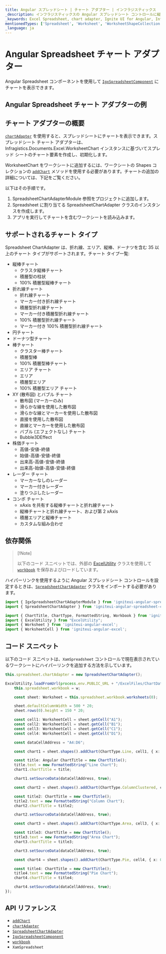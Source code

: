 ```yaml
---
title: Angular スプレッドシート | チャート アダプター | インフラジスティックス
_description: インフラジスティックスの Angular スプレッドシート コントロールに縦棒、折れ線、エリアなどのチャートを表示します。Ignite UI for Angular スプレッドシートにチャートを統合する方法について説明します。
_keywords: Excel Spreadsheet, chart adapter, Ignite UI for Angular, Infragistics, Excel スプレッドシート、チャート アダプター, インフラジスティックス
mentionedTypes: ['Spreadsheet', 'Worksheet', 'WorksheetShapeCollection', 'WorksheetChart']
_language: ja
---
```


# Angular Spreadsheet チャート アダプター

Angular Spreadsheet コンポーネントを使用して [`IgxSpreadsheetComponent`]({environment:dvApiBaseUrl}/products/ignite-ui-angular/api/docs/typescript/latest/classes/igxspreadsheetcomponent.html) にチャートを表示できます。

## Angular Spreadsheet チャート アダプターの例

<code-view style="height: 500px" alt="Angular Spreadsheet チャート アダプターの例"
           data-demos-base-url="{environment:dvDemosBaseUrl}"
                    iframe-src="{environment:dvDemosBaseUrl}/excel/spreadsheet/adapter-chart"
                                                 github-src="excel/spreadsheet/adapter-chart">
</code-view>


<div class="divider--half"></div>

## チャート アダプターの概要

[`chartAdapter`]({environment:dvApiBaseUrl}/products/ignite-ui-angular/api/docs/typescript/latest/classes/igxspreadsheetcomponent.html#chartadapter) を使用すると、スプレッドシートにチャートを表示できます。スプレッドシート チャート アダプターは、Infragistics.Documents.Excel.WorksheetChart インスタンスに基づいてスプレッド シートのチャート要素を作成し、初期化します。

WorksheetChart をワークシートに追加するには、ワークシートの Shapes コレクションの [`addChart`]({environment:dvApiBaseUrl}/products/ignite-ui-angular/api/docs/typescript/latest/classes/worksheetshapecollection.html#addchart) メソッドを使用する必要があります。チャートの追加の詳細については、下記をご覧ください。

以下はその手順です。

1.  SpreadsheetChartAdapterModule 参照をプロジェクトに追加します。
2.  Spreadsheet に割り当てる SpreadsheetChartAdapter クラスのインスタンスを作成します。
3.  アプリを実行してチャートを含むワークシートを読み込みます。

## サポートされるチャート タイプ

Spreadsheet ChartAdapter は、折れ線、エリア、縦棒、ドーナツを含む 35 以上のチャート タイプがサポートされます。チャート タイプ一覧:

*   縦棒チャート
    *   クラスタ縦棒チャート
    *   積層型の柱状
    *   100% 積層型縦棒チャート
*   折れ線チャート
    *   折れ線チャート
    *   マーカー付き折れ線チャート
    *   積層型折れ線チャート
    *   マーカー付き積層型折れ線チャート
    *   100% 積層型折れ線チャート
    *   マーカー付き 100% 積層型折れ線チャート
*   円チャート
*   ドーナツ型チャート
*   棒チャート
    *   クラスター棒チャート
    *   積層型棒
    *   100% 積層型棒チャート
    *   エリア チャート
    *   エリア
    *   積層型エリア
    *   100% 積層型エリア チャート
*   XY (散布図) とバブル チャート
    *   散布図 (マーカーのみ)
    *   滑らかな線を使用した散布図
    *   滑らかな線とマーカーを使用した散布図
    *   直接を使用した散布図
    *   直線とマーカーを使用した散布図
    *   バブル (エフェクトなし) チャート
    *   Bubble3DEffect
*   株価チャート
    *   高値-安値-終値
    *   始値-高値-安値-終値
    *   出来高-高値-安値-終値
    *   出来高-始値-高値-安値-終値
*   レーダー チャート
    *   マーカーなしのレーダー
    *   マーカー付きレーダー
    *   塗りつぶしたレーダー
*   コンボ チャート
    *   xAxis を共有する縦棒チャートと折れ線チャート
    *   縦棒チャートと折れ線チャート、および第 2 xAxis
    *   積層エリアと縦棒チャート
    *   カスタムな組み合わせ

## 依存関係

> \[!Note]
>
> 以下のコード スニペットでは、外部の [ExcelUtility](excel-utility.md) クラスを使用して [`workbook`]({environment:dvApiBaseUrl}/products/ignite-ui-angular/api/docs/typescript/latest/classes/igxspreadsheetcomponent.html#workbook) を保存およびロードしています。

ハイパーリンクを使用するように Angular スプレッドシート コントロールを設定するときは、[`SpreadsheetChartAdapter`]({environment:dvApiBaseUrl}/products/ignite-ui-angular/api/docs/typescript/latest/classes/spreadsheetchartadapter.html) クラスをインポートする必要があります。

```ts
import { IgxSpreadsheetChartAdapterModule } from 'igniteui-angular-spreadsheet-chart-adapter';
import { SpreadsheetChartAdapter } from 'igniteui-angular-spreadsheet-chart-adapter';

import { ChartTitle, ChartType, FormattedString, Workbook } from 'igniteui-angular-excel';
import { ExcelUtility } from "ExcelUtility";
import { Worksheet } from 'igniteui-angular-excel';
import { WorksheetCell } from 'igniteui-angular-excel';
```

## コード スニペット

以下のコード スニペットは、`XamSpreadsheet` コントロールで現在表示されているワークシートにハイパーリンクを追加する方法を示しています。

```typescript
this.spreadsheet.chartAdapter = new SpreadsheetChartAdapter();

ExcelUtility.loadFromUrl(process.env.PUBLIC_URL + "/ExcelFiles/ChartData.xlsx").then((w) => {
    this.spreadsheet.workbook = w;

    const sheet: Worksheet = this.spreadsheet.workbook.worksheets(0);

    sheet.defaultColumnWidth = 500 * 20;
    sheet.rows(0).height = 150 * 20;

    const cell1: WorksheetCell = sheet.getCell("A1");
    const cell2: WorksheetCell = sheet.getCell("B1");
    const cell3: WorksheetCell = sheet.getCell("C1");
    const cell4: WorksheetCell = sheet.getCell("D1");

    const dataCellAddress = "A4:D6";

    const chart1 = sheet.shapes().addChart(ChartType.Line, cell1, { x: 0, y: 0 }, cell1, { x: 100, y: 100 });

    const title: Angular ChartTitle = new ChartTitle();
    title.text = new FormattedString("Line Chart");
    chart1.chartTitle = title;

    chart1.setSourceData(dataCellAddress, true);

    const chart2 = sheet.shapes().addChart(ChartType.ColumnClustered, cell2, { x: 0, y: 0 }, cell2, { x: 100, y: 100 });

    const title2: ChartTitle = new ChartTitle();
    title2.text = new FormattedString("Column Chart");
    chart2.chartTitle = title2;

    chart2.setSourceData(dataCellAddress, true);

    const chart3 = sheet.shapes().addChart(ChartType.Area, cell3, { x: 0, y: 0 }, cell3, { x: 100, y: 100 });

    const title3: ChartTitle = new ChartTitle();
    title3.text = new FormattedString("Area Chart");
    chart3.chartTitle = title3;

    chart3.setSourceData(dataCellAddress, true);

    const chart4 = sheet.shapes().addChart(ChartType.Pie, cell4, { x: 0, y: 0 }, cell4, { x: 100, y: 100 });

    const title4: ChartTitle = new ChartTitle();
    title4.text = new FormattedString("Pie Chart");
    chart4.chartTitle = title4;

    chart4.setSourceData(dataCellAddress, true);
});
```

## API リファレンス

*   [`addChart`]({environment:dvApiBaseUrl}/products/ignite-ui-angular/api/docs/typescript/latest/classes/worksheetshapecollection.html#addchart)
*   [`chartAdapter`]({environment:dvApiBaseUrl}/products/ignite-ui-angular/api/docs/typescript/latest/classes/igxspreadsheetcomponent.html#chartadapter)
*   [`SpreadsheetChartAdapter`]({environment:dvApiBaseUrl}/products/ignite-ui-angular/api/docs/typescript/latest/classes/spreadsheetchartadapter.html)
*   [`IgxSpreadsheetComponent`]({environment:dvApiBaseUrl}/products/ignite-ui-angular/api/docs/typescript/latest/classes/igxspreadsheetcomponent.html)
*   [`workbook`]({environment:dvApiBaseUrl}/products/ignite-ui-angular/api/docs/typescript/latest/classes/igxspreadsheetcomponent.html#workbook)
*   `XamSpreadsheet`
